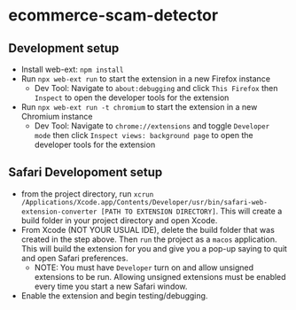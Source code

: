 # ecommerce-scam-detector

## Development setup

- Install web-ext: `npm install`
- Run `npx web-ext run` to start the extension in a new Firefox instance
  - Dev Tool: Navigate to `about:debugging` and click `This Firefox` then `Inspect` to open the developer tools for the extension
- Run `npx web-ext run -t chromium` to start the extension in a new Chromium instance
  - Dev Tool: Navigate to `chrome://extensions` and toggle `Developer mode` then click `Inspect views: background page` to open the developer tools for the extension

## Safari Developoment setup
- from the project directory, run `xcrun /Applications/Xcode.app/Contents/Developer/usr/bin/safari-web-extension-converter [PATH TO EXTENSION DIRECTORY]`. This will create a build folder in your project directory and open Xcode.
- From Xcode (NOT YOUR USUAL IDE), delete the build folder that was created in the step above. Then `run` the project as a `macos` application. This will build the extension for you and give you a pop-up saying to quit and open Safari preferences.
  - NOTE: You must have `Developer` turn on and allow unsigned extensions to be run. Allowing unsigned extensions must be enabled every time you start a new Safari window.
- Enable the extension and begin testing/debugging.
